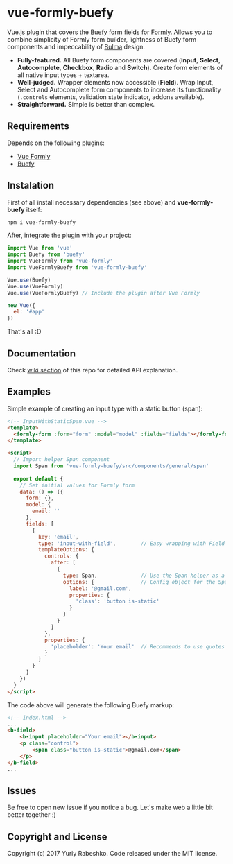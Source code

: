 # vue-formly-buefy
Vue.js plugin that covers the [Buefy](https://buefy.github.io) form fields for [Formly](https://github.com/formly-js/vue-formly). Allows you to combine simplicity of Formly form builder, lightness of Buefy form components and impeccability of [Bulma](http://bulma.io/) design.
- **Fully-featured.** All Buefy form components are covered (**Input**, **Select**, **Autocomplete**, **Checkbox**, **Radio** and **Switch**). Create form elements of all native input types + textarea.
- **Well-judged.** Wrapper elements now accessible (**Field**). Wrap Input, Select and Autocomplete form components to increase its functionality (`.controls` elements, validation state indicator, addons available).
- **Straightforward.** Simple is better than complex.

## Requirements
Depends on the following plugins:
- [Vue Formly](https://github.com/formly-js/vue-formly)
- [Buefy](https://github.com/rafaelpimpa/buefy)

## Instalation
First of all install necessary dependencies (see above) and **vue-formly-buefy** itself:
```bash
npm i vue-formly-buefy
```
After, integrate the plugin with your project:
```javascript
import Vue from 'vue'
import Buefy from 'buefy'
import VueFormly from 'vue-formly'
import VueFormlyBuefy from 'vue-formly-buefy'

Vue.use(Buefy)
Vue.use(VueFormly)
Vue.use(VueFormlyBuefy) // Include the plugin after Vue Formly

new Vue({
  el: '#app'
})
````
That's all :D

## Documentation
Check [wiki section](https://github.com/yarbshk/vue-formly-buefy/wiki) of this repo for detailed API explanation.

## Examples
Simple example of creating an input type with a static button (span):
```html
<!-- InputWithStaticSpan.vue -->
<template>
  <formly-form :form="form" :model="model" :fields="fields"></formly-form>
</template>

<script>
  // Import helper Span component
  import Span from 'vue-formly-buefy/src/components/general/span'
  
  export default {
    // Set initial values for Formly form
    data: () => ({
      form: {},
      model: {
        email: ''
      },
      fields: [
        {
          key: 'email',
          type: 'input-with-field',        // Easy wrapping with Field component,
          templateOptions: {
            controls: {
              after: [
                {
                  type: Span,              // Use the Span helper as a field control
                  options: {               // Config object for the Span helper
                    label: '@gmail.com',
                    properties: {
                      'class': 'button is-static'
                    }
                  }
                }
              ]
            },
            properties: {
              'placeholder': 'Your email'  // Recommends to use quotes and kebab-case
            }
          }
        }
      ]
    })
  }
</script>
```
The code above will generate the following Buefy markup:
```html
<!-- index.html -->
...
<b-field>
    <b-input placeholder="Your email"></b-input>
    <p class="control">
        <span class="button is-static">@gmail.com</span>
    </p>
</b-field>
...
```

## Issues
Be free to open new issue if you notice a bug. Let's make web a little bit better together :)

## Copyright and License
Copyright (c) 2017 Yuriy Rabeshko. Code released under the MIT license.
